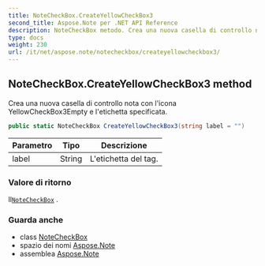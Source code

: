 ```yaml
---
title: NoteCheckBox.CreateYellowCheckBox3
second_title: Aspose.Note per .NET API Reference
description: NoteCheckBox metodo. Crea una nuova casella di controllo nota con licona YellowCheckBox3Empty e letichetta specificata.
type: docs
weight: 230
url: /it/net/aspose.note/notecheckbox/createyellowcheckbox3/
---
```

## NoteCheckBox.CreateYellowCheckBox3 method

Crea una nuova casella di controllo nota con l'icona YellowCheckBox3Empty e l'etichetta specificata.

```csharp
public static NoteCheckBox CreateYellowCheckBox3(string label = "")
```

| Parametro | Tipo | Descrizione |
| --- | --- | --- |
| label | String | L'etichetta del tag. |

### Valore di ritorno

Il[`NoteCheckBox`](../) .

### Guarda anche

* class [NoteCheckBox](../)
* spazio dei nomi [Aspose.Note](../../notecheckbox/)
* assemblea [Aspose.Note](../../../)


